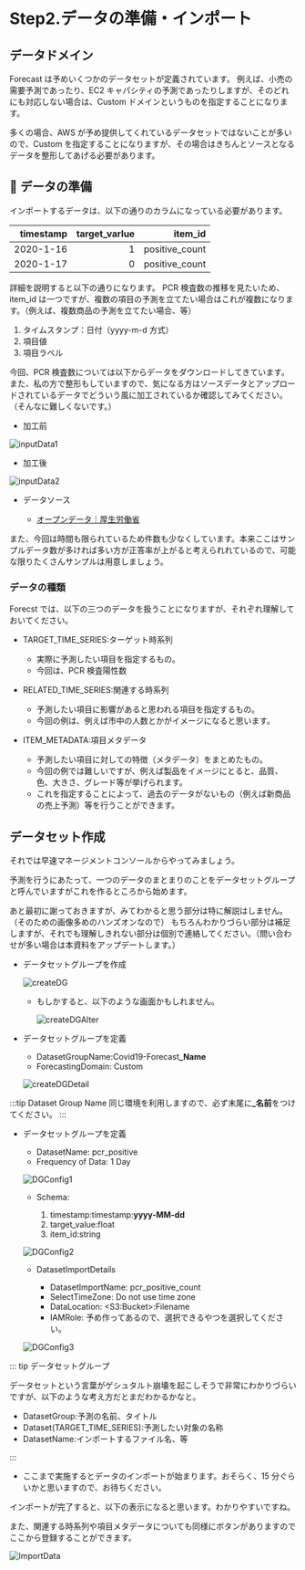 # Step2.データの準備・インポート

## データドメイン

Forecast は予めいくつかのデータセットが定義されています。
例えば、小売の需要予測であったり、EC2 キャパシティの予測であったりしますが、そのどれにも対応しない場合は、Custom ドメインというものを指定することになります。

多くの場合、AWS が予め提供してくれているデータセットではないことが多いので、Custom を指定することになりますが、その場合はきちんとソースとなるデータを整形してあげる必要があります。

##  データの準備

インポートするデータは、以下の通りのカラムになっている必要があります。

| timestamp | target_varlue |        item_id |
| --------: | ------------: | -------------: |
| 2020-1-16 |             1 | positive_count |
| 2020-1-17 |             0 | positive_count |

詳細を説明すると以下の通りになります。
PCR 検査数の推移を見たいため、item_id は一つですが、複数の項目の予測を立てたい場合はこれが複数になります。（例えば、複数商品の予測を立てたい場合、等）

1. タイムスタンプ：日付（yyyy-m-d 方式）
1. 項目値
1. 項目ラベル

今回、PCR 検査数については以下からデータをダウンロードしてきています。また、私の方で整形もしていますので、気になる方はソースデータとアップロードされているデータでどういう風に加工されているか確認してみてください。（そんなに難しくないです。）

- 加工前

![inputData1](/images/step2/inputData1.png)

- 加工後

![inputData2](/images/step2/inputData2.png)

- データソース

  - [オープンデータ｜厚生労働省](https://www.mhlw.go.jp/stf/covid-19/open-data.html)

また、今回は時間も限られているため件数も少なくしています。本来ここはサンプルデータ数が多ければ多い方が正答率が上がると考えられれているので、可能な限りたくさんサンプルは用意しましょう。

### データの種類

Forecst では、以下の三つのデータを扱うことになりますが、それぞれ理解しておいてください。

- TARGET_TIME_SERIES:ターゲット時系列

  - 実際に予測したい項目を指定するもの。
  - 今回は、PCR 検査陽性数

- RELATED_TIME_SERIES:関連する時系列

  - 予測したい項目に影響があると思われる項目を指定するもの。
  - 今回の例は、例えば市中の人数とかがイメージになると思います。

- ITEM_METADATA:項目メタデータ

  - 予測したい項目に対しての特徴（メタデータ）をまとめたもの。
  - 今回の例では難しいですが、例えば製品をイメージにとると、品質、色、大きさ、グレード等が挙げられます。
  - これを指定することによって、過去のデータがないもの（例えば新商品の売上予測）等を行うことができます。

## データセット作成

それでは早速マネージメントコンソールからやってみましょう。

予測を行うにあたって、一つのデータのまとまりのことをデータセットグループと呼んでいますがこれを作るところから始めます。

あと最初に謝っておきますが、みてわかると思う部分は特に解説はしません。（そのための画像多めのハンズオンなので）
もちろんわかりづらい部分は補足しますが、それでも理解しきれない部分は個別で連絡してください。（問い合わせが多い場合は本資料をアップデートします。）

- データセットグループを作成

  ![createDG](/images/step2/createDG.png)

  - もしかすると、以下のような画面かもしれません。

    ![createDGAlter](/images/step2/createDGAlter.png)

- データセットグループを定義

  - DatasetGroupName:Covid19-Forecast<strong>\_Name</strong>
  - ForecastingDomain: Custom

  ![createDGDetail](/images/step2/createDGDetail.png)

:::tip Dataset Group Name
同じ環境を利用しますので、必ず末尾に<strong>\_名前</strong>をつけてください。
:::

- データセットグループを定義

  - DatasetName: pcr_positive
  - Frequency of Data: 1 Day

  ![DGConfig1](/images/step2/DGConfig1.png)

  - Schema:

    1. timestamp:timestamp:**yyyy-MM-dd**
    1. target_value:float
    1. item_id:string

  ![DGConfig2](/images/step2/DGConfig2.png)

  - DatasetImportDetails

    - DatasetImportName: pcr_positive_count
    - SelectTimeZone: Do not use time zone
    - DataLocation: \<S3:Bucket>:Filename
    - IAMRole: 予め作ってあるので、選択できるやつを選択してください。

  ![DGConfig3](/images/step2/DGConfig3.png)

::: tip データセットグループ

データセットという言葉がゲシュタルト崩壊を起こしそうで非常にわかりづらいですが、以下のような考え方だとまだわかるかなと。

- DatasetGroup:予測の名前、タイトル
- Dataset(TARGET_TIME_SERIES):予測したい対象の名称
- DatasetName:インポートするファイル名、等

:::

- ここまで実施するとデータのインポートが始まります。おそらく、15 分ぐらいかと思いますので、お待ちください。

インポートが完了すると、以下の表示になると思います。わかりやすいですね。

また、関連する時系列や項目メタデータについても同様にボタンがありますのでここから登録することができます。

![ImportData](/images/step2/importdata.png)

